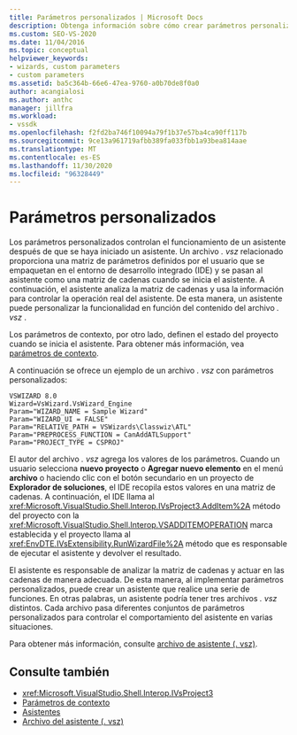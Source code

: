 ```yaml
---
title: Parámetros personalizados | Microsoft Docs
description: Obtenga información sobre cómo crear parámetros personalizados que controlen el funcionamiento de un asistente después de que se haya iniciado un asistente; para ello, modifique un archivo. vsz.
ms.custom: SEO-VS-2020
ms.date: 11/04/2016
ms.topic: conceptual
helpviewer_keywords:
- wizards, custom parameters
- custom parameters
ms.assetid: ba5c364b-66e6-47ea-9760-a0b70de8f0a0
author: acangialosi
ms.author: anthc
manager: jillfra
ms.workload:
- vssdk
ms.openlocfilehash: f2fd2ba746f10094a79f1b37e57ba4ca90ff117b
ms.sourcegitcommit: 9ce13a961719afbb389fa033fbb1a93bea814aae
ms.translationtype: MT
ms.contentlocale: es-ES
ms.lasthandoff: 11/30/2020
ms.locfileid: "96328449"
---
```

# <a name="custom-parameters"></a>Parámetros personalizados
Los parámetros personalizados controlan el funcionamiento de un asistente después de que se haya iniciado un asistente. Un archivo *. vsz* relacionado proporciona una matriz de parámetros definidos por el usuario que se empaquetan en el entorno de desarrollo integrado (IDE) y se pasan al asistente como una matriz de cadenas cuando se inicia el asistente. A continuación, el asistente analiza la matriz de cadenas y usa la información para controlar la operación real del asistente. De esta manera, un asistente puede personalizar la funcionalidad en función del contenido del archivo *. vsz* .

 Los parámetros de contexto, por otro lado, definen el estado del proyecto cuando se inicia el asistente. Para obtener más información, vea [parámetros de contexto](../../extensibility/internals/context-parameters.md).

 A continuación se ofrece un ejemplo de un archivo *. vsz* con parámetros personalizados:

```
VSWIZARD 8.0
Wizard=VsWizard.VsWizard_Engine
Param="WIZARD_NAME = Sample Wizard"
Param="WIZARD_UI = FALSE"
Param="RELATIVE_PATH = VSWizards\Classwiz\ATL"
Param="PREPROCESS_FUNCTION = CanAddATLSupport"
Param="PROJECT_TYPE = CSPROJ"
```

 El autor del archivo *. vsz* agrega los valores de los parámetros. Cuando un usuario selecciona **nuevo proyecto** o **Agregar nuevo elemento** en el menú **archivo** o haciendo clic con el botón secundario en un proyecto de **Explorador de soluciones**, el IDE recopila estos valores en una matriz de cadenas. A continuación, el IDE llama al <xref:Microsoft.VisualStudio.Shell.Interop.IVsProject3.AddItem%2A> método del proyecto con la <xref:Microsoft.VisualStudio.Shell.Interop.VSADDITEMOPERATION> marca establecida y el proyecto llama al <xref:EnvDTE.IVsExtensibility.RunWizardFile%2A> método que es responsable de ejecutar el asistente y devolver el resultado.

 El asistente es responsable de analizar la matriz de cadenas y actuar en las cadenas de manera adecuada. De esta manera, al implementar parámetros personalizados, puede crear un asistente que realice una serie de funciones. En otras palabras, un asistente podría tener tres archivos *. vsz* distintos. Cada archivo pasa diferentes conjuntos de parámetros personalizados para controlar el comportamiento del asistente en varias situaciones.

 Para obtener más información, consulte [archivo de asistente (. vsz)](../../extensibility/internals/wizard-dot-vsz-file.md).

## <a name="see-also"></a>Consulte también
- <xref:Microsoft.VisualStudio.Shell.Interop.IVsProject3>
- [Parámetros de contexto](../../extensibility/internals/context-parameters.md)
- [Asistentes](../../extensibility/internals/wizards.md)
- [Archivo del asistente (. vsz)](../../extensibility/internals/wizard-dot-vsz-file.md)
